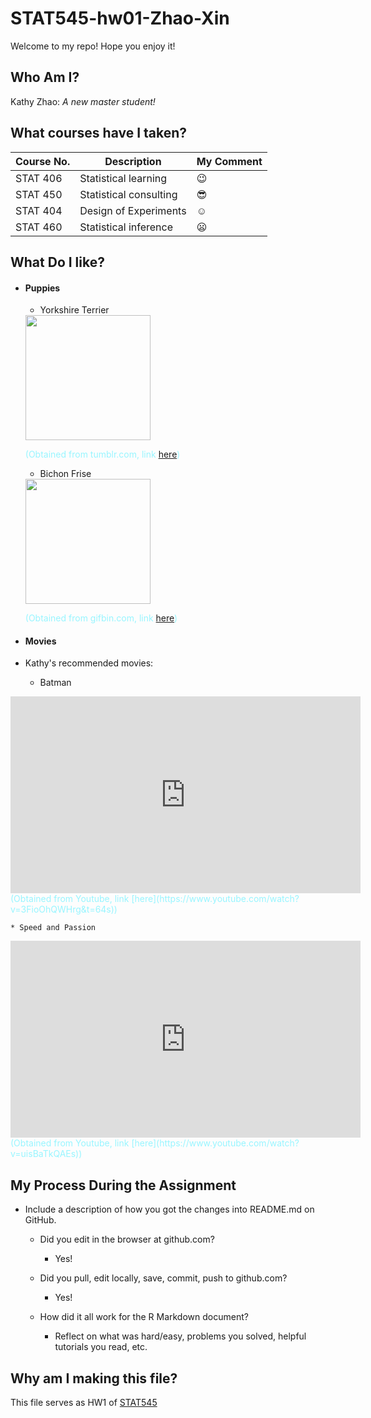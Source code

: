 # STAT545-hw01-Zhao-Xin

Welcome to my repo! Hope you enjoy it!

## Who Am I?
Kathy Zhao: *A new master student!*

## What courses have I taken? 
| **Course No.** |     **Description**    | **My Comment** |
|----------------|------------------------|----------------|
| STAT 406       | Statistical learning   | :wink:         |
| STAT 450       | Statistical consulting | :sunglasses:   |
| STAT 404       | Design of Experiments  | :relaxed:      |
| STAT 460       | Statistical inference  | :frowning:     |

## What Do I like?
- #### Puppies

  + Yorkshire Terrier
  
  <img src="https://68.media.tumblr.com/26166f7215d0bcad8eda2a2049fbf266/tumblr_ms98y4SHat1r1mr1po1_500.gif" width="200">
  
  <span style="color:#98f5ff">(Obtained from tumblr.com, link [here](https://www.tumblr.com/search/yorkie-gif))</span>
  
  + Bichon Frise
  
  <img src="http://www.gifbin.com/bin/012012/1327602286_cute_bichon_frise_puppy.gif" width="200">
  
  <span style="color:#98f5ff">(Obtained from gifbin.com, link [here](http://www.gifbin.com/986292))</span>

- #### Movies

+ Kathy's recommended movies:

    * Batman
    
<div align="center">
<iframe width="560" height="315" src="https://www.youtube.com/embed/3FioOhQWHrg" frameborder="0" allowfullscreen></iframe>
</div>
<span style="color:#98f5ff">(Obtained from Youtube, link [here](https://www.youtube.com/watch?v=3FioOhQWHrg&t=64s))</span>

    * Speed and Passion
<div align="center">
<iframe width="560" height="315" src="https://www.youtube.com/embed/uisBaTkQAEs" frameborder="0" allowfullscreen></iframe>
</div>
<span style="color:#98f5ff">(Obtained from Youtube, link [here](https://www.youtube.com/watch?v=uisBaTkQAEs))</span>

## My Process During the Assignment

- Include a description of how you got the changes into README.md on GitHub.
  + Did you edit in the browser at github.com?
    * Yes! 
  + Did you pull, edit locally, save, commit, push to github.com?
    * Yes!
  + How did it all work for the R Markdown document?

    + Reflect on what was hard/easy, problems you solved, helpful tutorials you read, etc. 

## Why am I making this file?
This file serves as HW1 of [STAT545](http://stat545.com)
